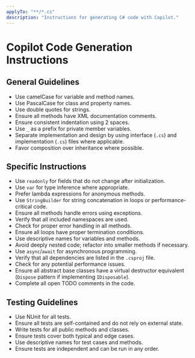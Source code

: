 ```yaml
---
applyTo: "**/*.cs"
description: "Instructions for generating C# code with Copilot."
---
```


# Copilot Code Generation Instructions

## General Guidelines
- Use camelCase for variable and method names.
- Use PascalCase for class and property names.
- Use double quotes for strings.
- Ensure all methods have XML documentation comments.
- Ensure consistent indentation using 2 spaces.
- Use `_` as a prefix for private member variables.
- Separate implementation and design by using interface (`.cs`) and implementation (`.cs`) files where applicable.
- Favor composition over inheritance where possible.

## Specific Instructions
- Use `readonly` for fields that do not change after initialization.
- Use `var` for type inference where appropriate.
- Prefer lambda expressions for anonymous methods.
- Use `StringBuilder` for string concatenation in loops or performance-critical code.
- Ensure all methods handle errors using exceptions.
- Verify that all included namespaces are used.
- Check for proper error handling in all methods.
- Ensure all loops have proper termination conditions.
- Use descriptive names for variables and methods.
- Avoid deeply nested code; refactor into smaller methods if necessary.
- Use `async`/`await` for asynchronous programming.
- Verify that all dependencies are listed in the `.csproj` file.
- Check for any potential performance issues.
- Ensure all abstract base classes have a virtual destructor equivalent (`Dispose` pattern if implementing `IDisposable`).
- Complete all open TODO comments in the code.

## Testing Guidelines
- Use NUnit for all tests.
- Ensure all tests are self-contained and do not rely on external state.
- Write tests for all public methods and classes.
- Ensure tests cover both typical and edge cases.
- Use descriptive names for test cases and methods.
- Ensure tests are independent and can be run in any order.
